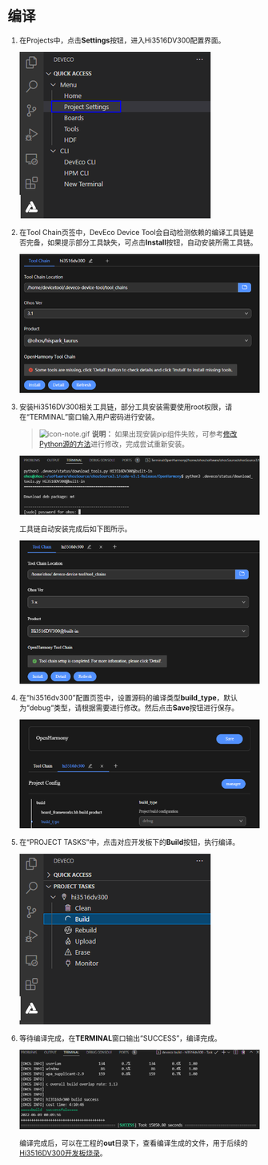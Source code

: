 # 编译


1. 在Projects中，点击**Settings**按钮，进入Hi3516DV300配置界面。

   ![zh-cn_image_0000001265492885](figures/zh-cn_image_0000001265492885.png)

2. 在Tool Chain页签中，DevEco Device Tool会自动检测依赖的编译工具链是否完备，如果提示部分工具缺失，可点击**Install**按钮，自动安装所需工具链。

   ![zh-cn_image_0000001227277128](figures/zh-cn_image_0000001227277128.png)
   
3. 安装Hi3516DV300相关工具链，部分工具安装需要使用root权限，请在“TERMINAL”窗口输入用户密码进行安装。

   > ![icon-note.gif](public_sys-resources/icon-note.gif) **说明：**
   > 如果出现安装pip组件失败，可参考[修改Python源的方法](https://device.harmonyos.com/cn/docs/documentation/guide/ide-set-python-source-0000001227639986)进行修改，完成尝试重新安装。

   ![zh-cn_image_0000001220852755](figures/zh-cn_image_0000001220852755.png)

   工具链自动安装完成后如下图所示。

   ![zh-cn_image_0000001227757036](figures/zh-cn_image_0000001227757036.png)

4. 在“hi3516dv300”配置页签中，设置源码的编译类型**build_type**，默认为“debug“类型，请根据需要进行修改。然后点击**Save**按钮进行保存。

   ![zh-cn_image_0000001221172711](figures/zh-cn_image_0000001221172711.png)

5. 在“PROJECT TASKS”中，点击对应开发板下的**Build**按钮，执行编译。

   ![zh-cn_image_0000001265772913](figures/zh-cn_image_0000001265772913.png)

6. 等待编译完成，在**TERMINAL**窗口输出“SUCCESS”，编译完成。

   ![zh-cn_image_0000001221012768](figures/zh-cn_image_0000001221012768.png)

   编译完成后，可以在工程的**out**目录下，查看编译生成的文件，用于后续的[Hi3516DV300开发板烧录](quickstart-ide-standard-running-hi3516-burning.md)。
